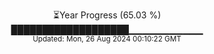 <p align="center">
⏳Year Progress (65.03 %)<br>
███████████████████▁▁▁▁▁▁▁▁▁▁▁ <br>
<sub>Updated: Mon, 26 Aug 2024 00:10:22 GMT</sub>
</p>

